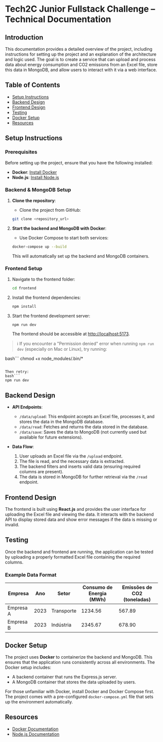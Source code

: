 
# Tech2C Junior Fullstack Challenge – Technical Documentation

## Introduction

This documentation provides a detailed overview of the project, including instructions for setting up the project and an explanation of the architecture and logic used. The goal is to create a service that can upload and process data about energy consumption and CO2 emissions from an Excel file, store this data in MongoDB, and allow users to interact with it via a web interface.

## Table of Contents

- [Setup Instructions](#setup-instructions)
- [Backend Design](#backend-design)
- [Frontend Design](#frontend-design)
- [Testing](#testing)
- [Docker Setup](#docker-setup)
- [Resources](#resources)

## Setup Instructions

### Prerequisites

Before setting up the project, ensure that you have the following installed:

- **Docker**: [Install Docker](https://docs.docker.com/get-docker/)
- **Node.js**: [Install Node.js](https://nodejs.org/)

### Backend & MongoDB Setup

1. **Clone the repository**:
   - Clone the project from GitHub:
   ```bash
   git clone <repository_url>
   ```
   
2. **Start the backend and MongoDB with Docker**:
   - Use Docker Compose to start both services:
   ```bash
   docker-compose up --build
   ```
   This will automatically set up the backend and MongoDB containers.

### Frontend Setup

1. Navigate to the frontend folder:
   ```bash
   cd frontend
   ```

2. Install the frontend dependencies:
   ```bash
   npm install
   ```

3. Start the frontend development server:
   ```bash
   npm run dev
   ```
   The frontend should be accessible at [http://localhost:5173](http://localhost:5173).

> ℹ️ If you encounter a "Permission denied" error when running `npm run dev` (especially on Mac or Linux), try running:

bash```
chmod +x node_modules/.bin/*
```

Then retry:
bash```
npm run dev
```

## Backend Design

- **API Endpoints**:
  - `/data/upload`: This endpoint accepts an Excel file, processes it, and stores the data in the MongoDB database.
  - `/data/read`: Fetches and returns the data stored in the database.
  - `/data/save`: Saves the data to MongoDB (not currently used but available for future extensions).

- **Data Flow**:
  1. User uploads an Excel file via the `/upload` endpoint.
  2. The file is read, and the necessary data is extracted.
  3. The backend filters and inserts valid data (ensuring required columns are present).
  4. The data is stored in MongoDB for further retrieval via the `/read` endpoint.

## Frontend Design

The frontend is built using **React.js** and provides the user interface for uploading the Excel file and viewing the data. It interacts with the backend API to display stored data and show error messages if the data is missing or invalid.

## Testing

Once the backend and frontend are running, the application can be tested by uploading a properly formatted Excel file containing the required columns.

### Example Data Format

| Empresa  | Ano | Setor      | Consumo de Energia (MWh) | Emissões de CO2 (toneladas) |
|----------|-----|------------|--------------------------|-----------------------------|
| Empresa A| 2023| Transporte | 1234.56                  | 567.89                      |
| Empresa B| 2023| Indústria  | 2345.67                  | 678.90                      |

## Docker Setup

The project uses **Docker** to containerize the backend and MongoDB. This ensures that the application runs consistently across all environments. The Docker setup includes:
- A backend container that runs the Express.js server.
- A MongoDB container that stores the data uploaded by users.

For those unfamiliar with Docker, install Docker and Docker Compose first. The project comes with a pre-configured `docker-compose.yml` file that sets up the environment automatically.

## Resources

- [Docker Documentation](https://docs.docker.com/)
- [Node.js Documentation](https://nodejs.org/en/docs/)
